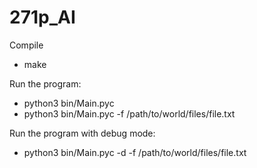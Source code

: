 # 271p_AI

Compile
- make

Run the program:
- python3 bin/Main.pyc
- python3 bin/Main.pyc -f /path/to/world/files/file.txt

Run the program with debug mode:
- python3 bin/Main.pyc -d -f /path/to/world/files/file.txt
